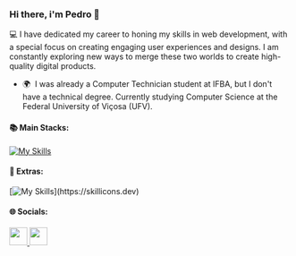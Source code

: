 ### Hi there, i'm Pedro 👋

💻 I have dedicated my career to honing my skills in web development, with a special focus on creating engaging user experiences and designs. I am constantly exploring new ways to merge these two worlds to create high-quality digital products.

* 🌍  I was already a Computer Technician student at IFBA, but I don't have a technical degree. Currently studying Computer Science at the Federal University of Viçosa (UFV).

#### 📚 Main Stacks:

[![My Skills](https://skillicons.dev/icons?i=js,ts,react,nodejs,tailwind,html,css)](https://skillicons.dev)

#### 🧠 Extras:

[![My Skills](https://skillicons.dev/icons?i=c,cpp,git,py,mysql,figma,java,)](https://skillicons.dev)

#### 🌐 Socials:

<p align="left"> <a href="https://www.github.com/pedrot00" target="_blank" rel="noreferrer"> <picture> <source media="(prefers-color-scheme: dark)" srcset="https://raw.githubusercontent.com/danielcranney/readme-generator/main/public/icons/socials/github-dark.svg" /> <source media="(prefers-color-scheme: light)" srcset="https://raw.githubusercontent.com/danielcranney/readme-generator/main/public/icons/socials/github.svg" /> <img src="https://raw.githubusercontent.com/danielcranney/readme-generator/main/public/icons/socials/github.svg" width="32" height="32" /> </picture> </a> <a href="https://www.linkedin.com/in/pedro-santos-teixeira/" target="_blank" rel="noreferrer"> <picture> <source media="(prefers-color-scheme: dark)" srcset="https://raw.githubusercontent.com/danielcranney/readme-generator/main/public/icons/socials/linkedin-dark.svg" /> <source media="(prefers-color-scheme: light)" srcset="https://raw.githubusercontent.com/danielcranney/readme-generator/main/public/icons/socials/linkedin.svg" /> <img src="https://raw.githubusercontent.com/danielcranney/readme-generator/main/public/icons/socials/linkedin.svg" width="32" height="32" /> </picture> </a></p>
